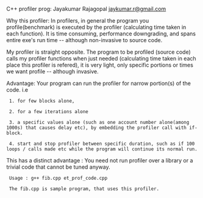  C++ profiler 
 prog: Jayakumar Rajagopal  jaykumar.r@gmail.com
 

 Why this profiler: 
 In profilers, in general the program you profile(benchmark) is executed by the profiler (calculating time taken in each function). It is time consuming, performance downgrading, and spans entire exe's run time  -- although non-invasive to source code.
 
 My profiler is straight opposite. 
 The program to be profiled (source code) calls my profiler functions when just needed (calculating time taken in each place this profiler is refered), it is very light, only specific portions or times we want profile -- although invasive. 

Advantage: Your program can run the profiler for narrow portion(s) of the code. i.e 

     1. for few blocks alone, 
     
     2. for a few iterations alone 
     
     3. a specific values alone (such as one account number alone(among 1000s) that causes delay etc), by embedding the profiler call with if-block.
     
     4. start and stop profiler between specific duration, such as if 100 loops / calls made etc while the program will continue its normal run.
     

This has a distinct advantage : You need not run profiler over a library or a trivial code that cannot be tuned anyway.

     Usage : g++ fib.cpp et_prof_code.cpp
     
     The fib.cpp is sample program, that uses this profiler. 
